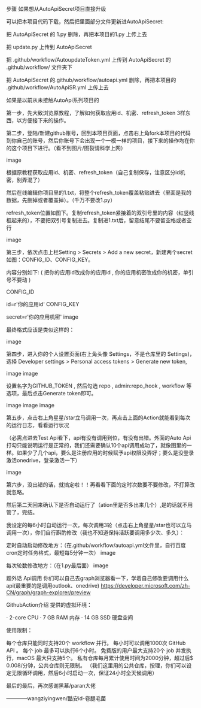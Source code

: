 步骤
如果想从AutoApiSecret项目直接升级

可以把本项目代码下载，然后把里面部分文件更新进AutoApiSecret:

把 AutoApiSecret 的 1.py 删除，再把本项目的1.py 上传上去

把 update.py 上传到 AutoApiSecret

把 .github/workflow/AutoupdateToken.yml 上传到 AutoApiSecret 的 .github/workflow/ 文件夹下

把 AutoApiSecret 的.github/workflow/autoapi.yml 删除，再把本项目的 .github/workflow/AutoApiSR.yml 上传上去

如果是以前从未接触AutoApi系列项目的

第一步，先大致浏览原教程，了解如何获取应用id、机密、refresh_token 3样东西，以方便接下来的操作。

第二步，登陆/新建github账号，回到本项目页面，点击右上角fork本项目的代码到你自己的账号，然后你账号下会出现一个一模一样的项目，接下来的操作均在你的这个项目下进行。（看不到图片/图裂请科学上网）

image

根据原教程获取应用id、机密、refresh_token（自己复制保存，注意区分id机密，别弄混了）

然后在线编辑你项目里的1.txt，将整个refresh_token覆盖粘贴进去（里面是我的数据，先删掉或者覆盖掉）。（千万不要改1.py）

refresh_token位置如图下。复制refresh_token紧接着的双引号里的内容（红竖线框起来的），不要把双引号复制进去。复制进1.txt后，留意结尾不要留空格或者空行

image

第三步，依次点击上栏Setting > Secrets > Add a new secret，新建两个secret如图：CONFIG_ID、CONFIG_KEY。

内容分别如下: ( 把你的应用id改成你的应用id , 你的应用机密改成你的机密，单引号不要动 )

CONFIG_ID

id=r'你的应用id'
CONFIG_KEY

secret=r'你的应用机密'
image

最终格式应该是类似这样的：

image

第四步，进入你的个人设置页面(右上角头像 Settings，不是仓库里的 Settings)，选择 Developer settings > Personal access tokens > Generate new token,

image image

设置名字为GITHUB_TOKEN , 然后勾选 repo , admin:repo_hook , workflow 等选项，最后点击Generate token即可。

image image image

第五步，点击右上角星星/star立马调用一次，再点击上面的Action就能看到每次的运行日志，看看运行状况

（必需点进去Test Api看下，api有没有调用到位，有没有出错。外面的Auto Api打勾只能说明运行是正常的，我们还需要确认10个api调用成功了，就像图里的一样。如果少了几个api，要么是注册应用的时候赋予api权限没弄好；要么是没登录激活onedrive，登录激活一下）

image

第六步，没出错的话，就搞定啦！！再看看下面的定时次数要不要修改，不打算改就忽略。

然后第二天回来确认下是否自动运行了（ation里是否多出来几个）,是的话就不用管了，完结。

我设定的每6小时自动运行一次，每次调用3轮（点击右上角星星/star也可以立马调用一次），你们自行斟酌修改（我也不知道保持活跃要调用多少次、多久）：

定时自动启动修改地方：（在.github/workflow/autoapi.yml文件里，自行百度cron定时任务格式，最短每5分钟一次）
image

每次轮数修改地方：（在1.py最后面）
image

题外话
Api调用 你们可以自己去graph浏览器看一下，学着自己修改要调用什么api(最重要的是调用outlook、onedrive) https://developer.microsoft.com/zh-CN/graph/graph-explorer/preview

GithubAction介绍
提供的虚拟环境：

· 2-core CPU · 7 GB RAM 内存 · 14 GB SSD 硬盘空间

使用限制：

每个仓库只能同时支持20个 workflow 并行。
每小时可以调用1000次 GitHub API 。
每个 job 最多可以执行6个小时。
免费版的用户最大支持20个 job 并发执行，macOS 最大只支持5个。
私有仓库每月累计使用时间为2000分钟，超过后$ 0.008/分钟，公共仓库则无限制。
（我们这里用的公共仓库，按理，你们可以设定无限循环调用，然后6小时启动一次，保证24小时全天候调用）

最后的最后，再次感谢黑幕/paran大佬

————wangziyingwen/酷安id-卷腿毛菌

